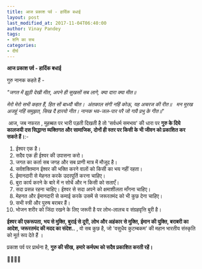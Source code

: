 ```yaml
---
title: आज प्रकाश पर्व - हार्दिक बधाई
layout: post
last_modified_at: 2017-11-04T06:40:00
author: Vinay Pandey
tags:
- शनि का सच
categories:
- दीर्घ
---
```

**आज प्रकाश पर्व - हार्दिक बधाई**

गुरु नानक कहते हैं - 

*"जगत में झूठी देखी मीत*,
*अपने ही सुखसों सब लागे, क्या दारा क्या मीत॥*

*मेरो मेरो सभी कहत हैं, हित सों बाध्यौ चीत।*
 *अंतकाल संगी नहिं कोऊ, यह अचरज की रीत॥*
 
*मन मूरख अजहूं नहिं समुझत, सिख दै हारयो नीत।*
*नानक भव-जल-पार परै जो गावै प्रभु के गीत॥*"

 आज, जब नफरत , मुहब्बत पर भारी पड़ती दिखती है तो 'सर्वधर्म समभाव' की धारा पर **गुरु के दिये कालजयी दस सिद्धान्त व्यक्तिगत और सामाजिक, दोनों ही स्तर पर किसी के भी जीवन को प्रकाशित कर सकते हैं।**:-

1. ईश्वर एक है। 
2. सदैव एक ही ईश्वर की उपासना करो। 
3. जगत का कर्ता सब जगह और सब प्राणी मात्र में मौजूद है। 
4. सर्वशक्तिमान ईश्वर की भक्ति करने वालों को किसी का भय नहीं रहता। 
5. ईमानदारी से मेहनत करके उदरपूर्ति करना चाहिए। 
6. बुरा कार्य करने के बारे में न सोचें और न किसी को सताएँ। 
7. सदा प्रसन्न रहना चाहिए। ईश्वर से सदा अपने को क्षमाशीलता माँगना चाहिए। 
8. मेहनत और ईमानदारी से कमाई करके उसमें से जरूरतमंद को भी कुछ देना चाहिए। 
9. सभी स्त्री और पुरुष बराबर हैं। 
10. भोजन शरीर को जिंदा रखने के लिए जरूरी है पर लोभ-लालच व संग्रहवृत्ति बुरी है।

**ईश्वर की एकरूपता, भय से मुक्ति, बुराई से दूरी, लोभ और अहंकार से मुक्ति, ईमान की युक्ति, बराबरी का आदेश, जरूरतमंद की मदद का संदेश..** , वो सब कुछ है, जो 'वसुधैव कुटम्बकम' की महान भारतीय संस्कृति को मूर्त रूप देते हैं ।

प्रकाश पर्व पर प्रार्थना है,
**गुरु की सीख,**
**हमारे कर्मपथ को सदैव प्रकाशित करती रहें।**

🙏🌷🌷🙏


